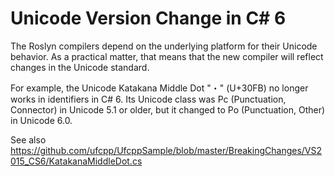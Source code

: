Unicode Version Change in C# 6
==============================

The Roslyn compilers depend on the underlying platform for their Unicode behavior. As a practical matter, that means that the new compiler will reflect changes in the Unicode standard.

For example, the Unicode Katakana Middle Dot "・" (U+30FB) no longer works in identifiers in C# 6.
Its Unicode class was Pc (Punctuation, Connector) in Unicode 5.1 or older, but it changed to Po (Punctuation, Other) in Unicode 6.0.

See also https://github.com/ufcpp/UfcppSample/blob/master/BreakingChanges/VS2015_CS6/KatakanaMiddleDot.cs
